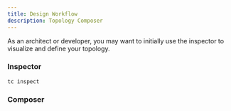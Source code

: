 ```yaml
---
title: Design Workflow
description: Topology Composer
---
```


As an architect or developer, you may want to initially use the inspector to visualize and define your topology.


### Inspector

`tc inspect`


### Composer
